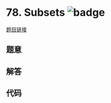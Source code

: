 # 78. Subsets ![badge](https://img.shields.io/badge/-medium-yellow?style=flat-square)

[题目链接](https://leetcode.com/problems/subsets)

## 题意

## 解答

## 代码

